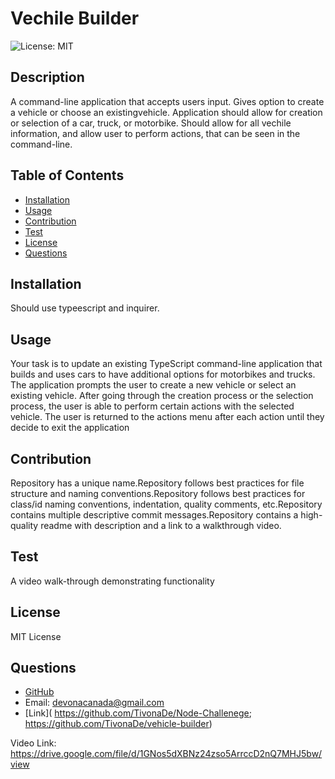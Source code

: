 # Vechile Builder
  ![License: MIT](https://img.shields.io/badge/License-MIT-yellow.svg)
  ## Description
  A command-line application that accepts users input. Gives option to create a vehicle or choose an existingvehicle. Application should allow for creation or selection of a car, truck, or motorbike. Should allow for all vechile information, and allow user to perform actions, that can be seen in the command-line. 
  ## Table of Contents
  - [Installation](#installation)
  - [Usage](#usage)
  - [Contribution](#contribution)
  - [Test](#test)
  - [License](#license)
  - [Questions](#questions)
  ## Installation
  Should use typeescript and inquirer. 
  ## Usage
  Your task is to update an existing TypeScript command-line application that builds and uses cars to have additional options for motorbikes and trucks. The application prompts the user to create a new vehicle or select an existing vehicle. After going through the creation process or the selection process, the user is able to perform certain actions with the selected vehicle. The user is returned to the actions menu after each action until they decide to exit the application
  ## Contribution
  Repository has a unique name.Repository follows best practices for file structure and naming conventions.Repository follows best practices for class/id naming conventions, indentation, quality comments, etc.Repository contains multiple descriptive commit messages.Repository contains a high-quality readme with description and a link to a walkthrough video.
  ## Test
  A video walk-through demonstrating functionality
  ## License
  MIT License
  ## Questions
  - [GitHub](TivonaDe)
  - Email: devonacanada@gmail.com
  - [Link]( https://github.com/TivonaDe/Node-Challenege; https://github.com/TivonaDe/vehicle-builder)

Video Link: https://drive.google.com/file/d/1GNos5dXBNz24zso5ArrccD2nQ7MHJ5bw/view
